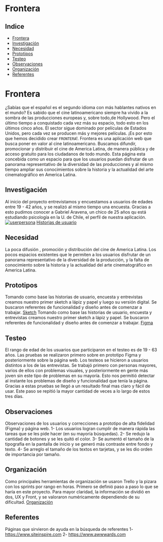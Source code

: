 # Frontera
## Indice
* [Frontera](#Frontera)
* [Investigación](#Investigación)
* [Necesidad](#Necesidad)
* [Prototipos](#Prototipos)
* [Testeo](#Testeo)
* [Observaciones ](#Observaciones )
* [Organización](#Organización)
* [Referentes](#Referentes)
# Frontera
¿Sabías que el español es el segundo idioma con más hablantes nativos en el mundo?
Es sabido que el cine latinoamericano siempre ha vivido a la sombra de las producciones europeas y, sobre todo,de Hollywood. Pero el último tiempo a conquistado cada vez más su espacio, todo esto en los últimos cinco años. El sector sigue dominado por películas  de Estados Unidos, pero cada vez se producen más y mejores películas. 
¡Es por esto que hemos decidido crear `FRONTERA`!.
Frontera es una aplicación web que busca poner en valor al cine latinoamericano. Buscamos difundir, promocionar y distribuir el cine de America Latina, de manera pública y de acceso gratuito para los ciudadanos de todo mundo.
Esta página esta concebida como un espacio para que los usuarios puedan disfrutar de un panorama representativo de la diversidad
de las producciones y al mismo tiempo ampliar sus conocimientos sobre la historia y la actualidad del arte cinematográfico en America Latina.
## Investigación
Al inicio del proyecto entrevistamos y encuestamos a usuarios de edades entre 19 - 42 años, y se realizó al mismo tiempo una encuesta.
Gracias a esto pudimos conocer a Gabriel Aravena, un chico de 25 años qu está estudiando psicología en la U. de Chile, el perfil de nuestra aplicación.
<a href="https://ibb.co/4V9T70C"><img src="https://i.ibb.co/XCNsbG6/userpersona.jpg" alt="userpersona" border="0"></a>
[Historias de usuario](https://docs.google.com/document/d/1GoMORD3onLe6AoInmQ9cHe17PWi9ekKusyS05RTEydY/edit)
## Necesidad
La poca difusión , promoción y distribución del cine de America Latina. Los pocos espacios existentes que le permiten a los usuarios disfrutar de un panorama representativo de la diversidad de la producción, y la falta de conocimiento sobre la historia y la actualidad del arte cinematográfico en America Latina.
## Prototipos
Tomando como base las historias de usuario, encuesta y entrevistas creamos nuestro primer sketch a lápiz y papel y luego su versión digital.
Se buscaron referentes de funcionalidad y diseño antes de comenzar a trabajar. 
[Sketch](https://docs.google.com/presentation/d/12YFn2PC65CpxMSU20KscnRBEUdc0S0bx4xu18gf3jKc/edit#slide=id.p)
Tomando como base las historias de usuario, encuesta y entrevistas creamos nuestro primer sketch a lápiz y papel.
Se buscaron referentes de funcionalidad y diseño antes de comenzar a trabajar. 
[Figma](https://www.figma.com/file/GX9a4benezeehWW5I46xvHNJ/Untitled?node-id=25%3A113)
## Testeo
El rango de edad de los usuarios que participaron en el testeo es de  19 - 63 años. Las pruebas se realizaron primero sobre en prototipo Figma y posteriormente sobre la página web.
Los testeos se hicieron a usuarios distintos a los de las entrevistas. Se trabajó primero con personas mayores, varios de ellos con problemas visuales, y posteriormente en gente más joven sin este tipo de problemas en su mayoría. Esto nos permitió detectar al instante los problemas de diseño y funcionalidad que tenía la página. Gracias a estas pruebas se llegó a un resultado final mas claro y fácil de usar. Este paso se repitió la mayor cantidad de veces a lo largo de estos tres días.
## Observaciones
Observaciones de los usuarios y correcciones a prototipo de alta fidelidad (Figma) y página web.
1- Los usuarios logran cumplir de manera rápida las tareas que se les pide hacer (en su mayoría búsquedas).
2- Se redujo la cantidad de botones y se les quitó el color.
3- Se aumentó el tamaño de la tipografía en la pantalla de inicio y se generó más contraste entre fondo y texto.
4- Se arreglo el tamaño de los textos en tarjetas, y se les dio orden de importancia por tamaño.
## Organización 
Como principales herramientas de organización se usaron Trello y la pizara con los sprints por rango en horas. Primero se definió paso a paso lo que se haría en este proyecto. Para mayor claridad, la información se dividió en dos, UX y Front, y se valoraron numéricamente dependiendo de su dificultad.
[Organización](https://trello.com/b/GzqlzsTC/hackathon)
## Referentes
Páginas que sirvieron de ayuda en la búsqueda de referentes
1- https://www.siteinspire.com
2- https://www.awwwards.com
